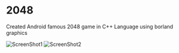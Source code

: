 # 2048
Created Android famous 2048 game in C++ Language using borland graphics


![ScreenShot1](https://github.com/varen1994/ScreenShot1.png})
![ScreenShot2](https://github.com/varen1994/ScreenShot2.png})
